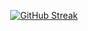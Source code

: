 <p align="center">
  <a href="https://git.io/streak-stats">
    <img src="https://streak-stats.demolab.com?user=Mirza404&theme=android-dark&hide_border=false&short_numbers=true&card_width=500" alt="GitHub Streak" />
  </a>
</p>
